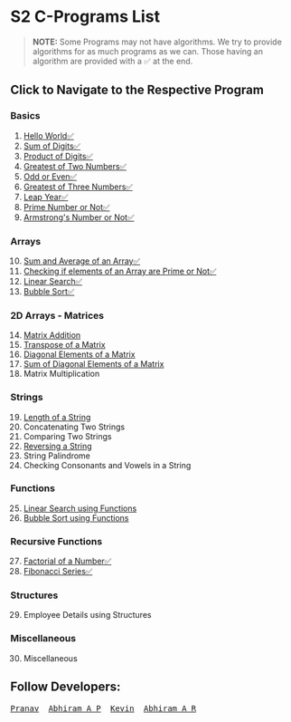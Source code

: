 # S2 C-Programs List

> **NOTE:**
> Some Programs may not have algorithms. We try to provide algorithms for as much programs as we can. Those having an algorithm are provided with a ✅ at the end.

## Click to Navigate to the Respective Program

### Basics
 1. [Hello World✅](Programs/helloWorld.md)
 2. [Sum of Digits✅](Programs/sumOfDigits.md)
 3. [Product of Digits✅](Programs/productOfDigits.md)
 4. [Greatest of Two Numbers✅](Programs/greatestOfTwoNum.md)
 5. [Odd or Even✅](Programs/even.md)
 6. [Greatest of Three Numbers✅](Programs/greatestOfThree_Num.md)
 7. [Leap Year✅](Programs/leapYear.md)
 8. [Prime Number or Not✅](Programs/prime.md)
 9. [Armstrong's Number or Not✅](Programs/armstrong.md)

### Arrays
 10. [Sum and Average of an Array✅](Programs/sumAvrgArray.md)
 11. [Checking if elements of an Array are Prime or Not✅](Programs/array_Prime.md)
 12. [Linear Search✅](Programs/linear_search.md)
 13. [Bubble Sort✅](Programs/bubbleSort.md)

### 2D Arrays - Matrices
 14. [Matrix Addition](Programs/matrix_Add.md)
 15. [Transpose of a Matrix](Programs/transposeMatrix.md)
 16. [Diagonal Elements of a Matrix](Programs/diagonal_Elements.md)
 17. [Sum of Diagonal Elements of a Matrix](Programs/sumOfDiagonal.md)
 18. Matrix Multiplication

### Strings
 19. [Length of a String](Programs/stringLength.md)
 20. Concatenating Two Strings
 21. Comparing Two Strings
 22. [Reversing a String](Programs/string_Reverse.md)
 23. String Palindrome
 24. Checking Consonants and Vowels in a String

### Functions
 25. [Linear Search using Functions](Programs/linearSearchUsingFunctions.md)
 26. [Bubble Sort using Functions](Programs/bubbleSortUsingFunctions.md)

### Recursive Functions
 27. [Factorial of a Number✅](Programs/factorial.md)
 28. [Fibonacci Series✅](Programs/fibonacci.md)

### Structures
 29. Employee Details using Structures

### Miscellaneous
 30. Miscellaneous 

## Follow Developers:
<pre>
<a href="https://github.com/trulyPranav">Pranav</a>  <a href="https://github.com/ABHIRAM-AP">Abhiram A P</a>  <a href="https://github.com/Blackeye6941">Kevin</a>  <a href="https://github.com/AbhiramAnanthu">Abhiram A R</a>
</pre>
